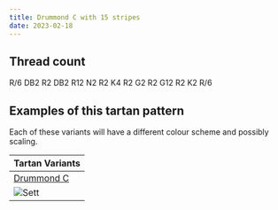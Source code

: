 ```yaml
---
title: Drummond C with 15 stripes
date: 2023-02-18
---
```



## Thread count
R/6 DB2 R2 DB2 R12 N2 R2 K4 R2 G2 R2 G12 R2 K2 R/6

## Examples of this tartan pattern
Each of these variants will have a different colour scheme and possibly scaling.

| Tartan Variants |
|---------|
| [Drummond C](/variants/r/6/db2/r2/db2/r12/n2/r2/k4/r2/g2/r2/g12/r2/k2/r/6-db000064-g004c00-k000000-nd0d0d0-rc80000/)|
|![Sett](/variants/r/6/db2/r2/db2/r12/n2/r2/k4/r2/g2/r2/g12/r2/k2/r/6-db000064-g004c00-k000000-nd0d0d0-rc80000/sett.png)|
